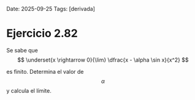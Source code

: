 Date: 2025-09-25
Tags: [derivada]

# Ejercicio 2.82

 
Se sabe que
$$
\underset{x \rightarrow 0}{\lim} \dfrac{x - \alpha \sin x}{x^2}
$$

es finito. Determina el valor de  $$ \alpha$$   y calcula el límite.
